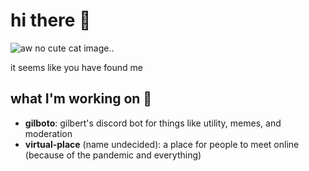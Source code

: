 

# hi there 👋
![aw no cute cat image..](https://media.giphy.com/media/vFKqnCdLPNOKc/giphy.gif)

it seems like you have found me 

## what I'm working on 🔨
- **gilboto**: 
    gilbert's discord bot for things like utility, memes, and moderation
- **virtual-place** (name undecided):
    a place for people to meet online (because of the pandemic and everything)



<!--
**giilbert/giilbert** is a ✨ _special_ ✨ repository because its `README.md` (this file) appears on your GitHub profile.

Here are some ideas to get you started:

- 🔭 I’m currently working on ...
- 🌱 I’m currently learning ...
- 👯 I’m looking to collaborate on ...
- 🤔 I’m looking for help with ...
- 💬 Ask me about ...
- 📫 How to reach me: ...
- 😄 Pronouns: ...
- ⚡ Fun fact: ...
-->
